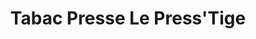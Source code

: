 ---
title: "Tabac Presse Le Press'Tige"
url: /manosque/tabac-presse-le-presstige/
shop: marchand de journaux
---